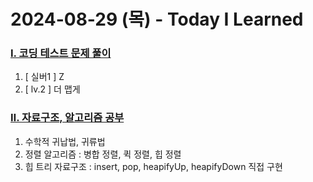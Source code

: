 # 2024-08-29 (목) - Today I Learned

### <a href="https://blingbunny.notion.site/b2a2ef1073f34127aa2903215999e9ec?pvs=4" target="_blank">Ⅰ. 코딩 테스트 문제 풀이</a>
1. [ 실버1 ] Z
2. [ lv.2 ] 더 맵게

### <a href="https://blingbunny.notion.site/1b217392b71742a68f4efb42d71309eb?pvs=4" target="_blank">Ⅱ. 자료구조, 알고리즘 공부</a>
1. 수학적 귀납법, 귀류법
2. 정렬 알고리즘 : 병합 정렬, 퀵 정렬, 힙 정렬 
3. 힙 트리 자료구조 : insert, pop, heapifyUp, heapifyDown 직접 구현
